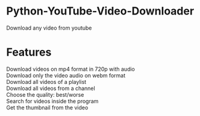 # Python-YouTube-Video-Downloader
Download any video from youtube

# Features
Download videos on mp4 format in 720p with audio<br/>
Download only the video audio on webm format<br/>
Download all videos of a playlist<br/>
Download all videos from a channel<br/>
Choose the quality: best/worse<br/>
Search for videos inside the program<br/>
Get the thumbnail from the video
